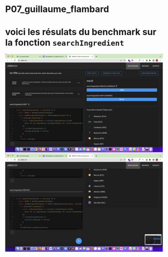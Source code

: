 # P07_guillaume_flambard
# voici les résulats du benchmark sur la fonction `searchIngredient`

![Screenshot](assets/benchmark/Capture%20d%E2%80%99%C3%A9cran%202022-07-27%20%C3%A0%2012.33.32.png)
![Screenshot](assets/benchmark/Capture%20d%E2%80%99%C3%A9cran%202022-07-27%20%C3%A0%2012.33.37.png)
